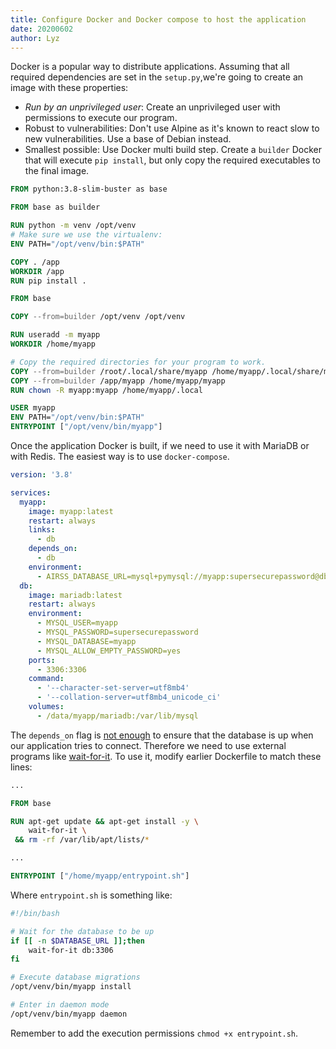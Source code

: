 ```yaml
---
title: Configure Docker and Docker compose to host the application
date: 20200602
author: Lyz
---
```


Docker is a popular way to distribute applications. Assuming that all required
dependencies are set in the `setup.py`,we're going to create an image with these
properties:

* *Run by an unprivileged user*: Create an unprivileged user with permissions to
    execute our program.
* Robust to vulnerabilities: Don't use Alpine as it's known to react slow to
    new vulnerabilities. Use a base of Debian instead.
* Smallest possible: Use Docker multi build step. Create a `builder` Docker that
    will execute `pip install`, but only copy the required executables to the
    final image.

```Dockerfile
FROM python:3.8-slim-buster as base

FROM base as builder

RUN python -m venv /opt/venv
# Make sure we use the virtualenv:
ENV PATH="/opt/venv/bin:$PATH"

COPY . /app
WORKDIR /app
RUN pip install .

FROM base

COPY --from=builder /opt/venv /opt/venv

RUN useradd -m myapp
WORKDIR /home/myapp

# Copy the required directories for your program to work.
COPY --from=builder /root/.local/share/myapp /home/myapp/.local/share/myapp
COPY --from=builder /app/myapp /home/myapp/myapp
RUN chown -R myapp:myapp /home/myapp/.local

USER myapp
ENV PATH="/opt/venv/bin:$PATH"
ENTRYPOINT ["/opt/venv/bin/myapp"]
```

Once the application Docker is built, if we need to use it with MariaDB or with
Redis. The easiest way is to use `docker-compose`.

```yaml
version: '3.8'

services:
  myapp:
    image: myapp:latest
    restart: always
    links:
      - db
    depends_on:
      - db
    environment:
      - AIRSS_DATABASE_URL=mysql+pymysql://myapp:supersecurepassword@db/myapp
  db:
    image: mariadb:latest
    restart: always
    environment:
      - MYSQL_USER=myapp
      - MYSQL_PASSWORD=supersecurepassword
      - MYSQL_DATABASE=myapp
      - MYSQL_ALLOW_EMPTY_PASSWORD=yes
    ports:
      - 3306:3306
    command:
      - '--character-set-server=utf8mb4'
      - '--collation-server=utf8mb4_unicode_ci'
    volumes:
      - /data/myapp/mariadb:/var/lib/mysql
```

The `depends_on` flag is [not
enough](https://docs.docker.com/compose/startup-order/) to ensure that the
database is up when our application tries to connect. Therefore we need to use
external programs like [wait-for-it](https://github.com/vishnubob/wait-for-it).
To use it, modify earlier Dockerfile to match these lines:

```Dockerfile
...

FROM base

RUN apt-get update && apt-get install -y \
    wait-for-it \
 && rm -rf /var/lib/apt/lists/*

...

ENTRYPOINT ["/home/myapp/entrypoint.sh"]
```

Where `entrypoint.sh` is something like:

```bash
#!/bin/bash

# Wait for the database to be up
if [[ -n $DATABASE_URL ]];then
    wait-for-it db:3306
fi

# Execute database migrations
/opt/venv/bin/myapp install

# Enter in daemon mode
/opt/venv/bin/myapp daemon
```

Remember to add the execution permissions `chmod +x entrypoint.sh`.
